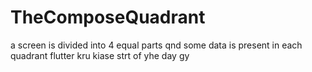 # TheComposeQuadrant
a screen is divided into 4 equal parts qnd some data is present in each quadrant 
flutter kru kiase strt of yhe day
gy
